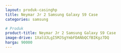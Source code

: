 ```yaml
---
layout: produk-casinghp
title: Neymar Jr 2 Samsung Galaxy S9 Case
categories: samsung

# Produk
product-title: Neymar Jr 2 Samsung Galaxy S9 Case
image-drive: 1XalUJLgI5MJSgYmbFDANbQCfBIKgz7DQ
harga: 90000
---
```

